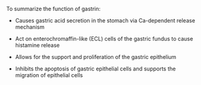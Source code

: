 To summarize the function of gastrin:

- Causes gastric acid secretion in the stomach via Ca-dependent release mechanism

- Act on enterochromaffin-like (ECL) cells of the gastric fundus to cause histamine release

- Allows for the support and proliferation of the gastric epithelium

- Inhibits the apoptosis of gastric epithelial cells and supports the migration of epithelial cells